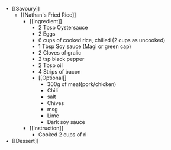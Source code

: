 - [[Savoury]]
	- [[Nathan's Fried Rice]]
		- [[Ingredient]]
			- 2 Tbsp Oystersauce
			- 2 Eggs
			- 6 cups of cooked rice, chilled (2 cups as uncooked)
			- 1 Tbsp Soy sauce (Magi or green cap)
			- 2 Cloves of gralic
			- 2 tsp black pepper
			- 2 Tbsp oil
			- 4 Strips of bacon
			- [[Optional]]
				- 300g of meat(pork/chicken)
				- Chili
				- salt
				- Chives
				- msg
				- Lime
				- Dark soy sauce
		- [[Instruction]]
			- Cooked 2 cups of ri
- [[Dessert]]